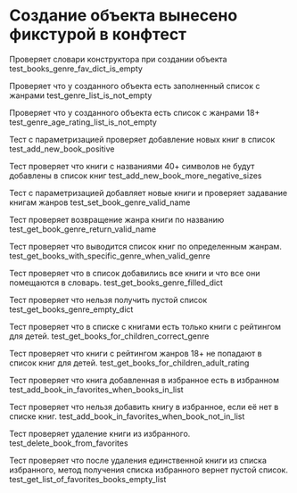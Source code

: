 # Создание объекта вынесено фикстурой в конфтест


Проверяет словари конструктора при создании объекта
    test_books_genre_fav_dict_is_empty

Проверяет что у созданного объекта есть заполненный список с жанрами
    test_genre_list_is_not_empty

Проверяет что у созданного объекта есть список с жанрами 18+
    test_genre_age_rating_list_is_not_empty

Тест с параметризацией проверяет добавление новых книг в список 
    test_add_new_book_positive

Тест проверяет что книги с названиями 40+ символов не будут добавлены в список книг
    test_add_new_book_more_negative_sizes

Тест с параметризацией добавляет новые книги и проверяет задавание книгам жанров
    test_set_book_genre_valid_name

Тест проверяет возвращение жанра книги по названию
    test_get_book_genre_return_valid_name

Тест проверяет что выводится список книг по определенным жанрам.
    test_get_books_with_specific_genre_when_valid_genre

Тест проверяет что в список добавились все книги и что все они помещаются в словарь.
    test_get_books_genre_filled_dict

Тест проверяет что нельзя получить пустой список
    test_get_books_genre_empty_dict

 Тест проверяет что в списке с книгами есть только книги с рейтингом для детей.
    test_get_books_for_children_correct_genre

 Тест проверяет что книги с рейтингом жанров 18+ не попадают в список книг для детей.
    test_get_books_for_children_adult_rating

 Тест проверяет что книга добавленная в избранное есть в избранном 
    test_add_book_in_favorites_when_books_in_list

 Тест проверяет что нельзя добавить книгу в избранное, если её нет в списке книг.
    test_add_book_in_favorites_when_book_not_in_list

 Тест проверяет удаление книги из избранного.
    test_delete_book_from_favorites

 Тест проверяет что после удаления единственной книги из списка избранного, 
метод получения списка избранного вернет пустой список.
    test_get_list_of_favorites_books_empty_list
